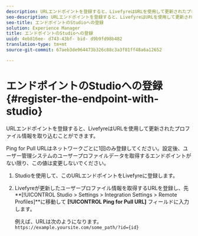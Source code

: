 ```yaml
---
description: URLエンドポイントを登録すると、LivefyreはURLを使用して更新されたプロファイル情報を取り込むことができます。
seo-description: URLエンドポイントを登録すると、LivefyreはURLを使用して更新されたプロファイル情報を取り込むことができます。
seo-title: エンドポイントのStudioへの登録
solution: Experience Manager
title: エンドポイントのStudioへの登録
uuid: 4eb816ee- d743-43bf- bid- d9b9fd98b482
translation-type: tm+mt
source-git-commit: 67aeb3de964473b326c88c3a3f81ff48a6a12652

---
```



# エンドポイントのStudioへの登録{#register-the-endpoint-with-studio}

URLエンドポイントを登録すると、LivefyreはURLを使用して更新されたプロファイル情報を取り込むことができます。

Ping for Pull URLはネットワークごとに1回のみ登録してください。設定後、ユーザー管理システムのユーザープロファイルデータを取得するエンドポイントがない限り、この値は変更しないでください。

1. Studioを使用して、このURLエンドポイントをLivefyreに登録します。
1. Livefyreが更新したユーザープロファイル情報を取得するURLを登録し、先 **[!UICONTROL Studio > Settings > Integration Settings > Remote Profiles]**に移動して **[!UICONTROL Ping for Pull URL]** フィールドに入力します。

   例えば、URLは次のようになります。 `https://example.yoursite.com/some_path/?id={id}`


